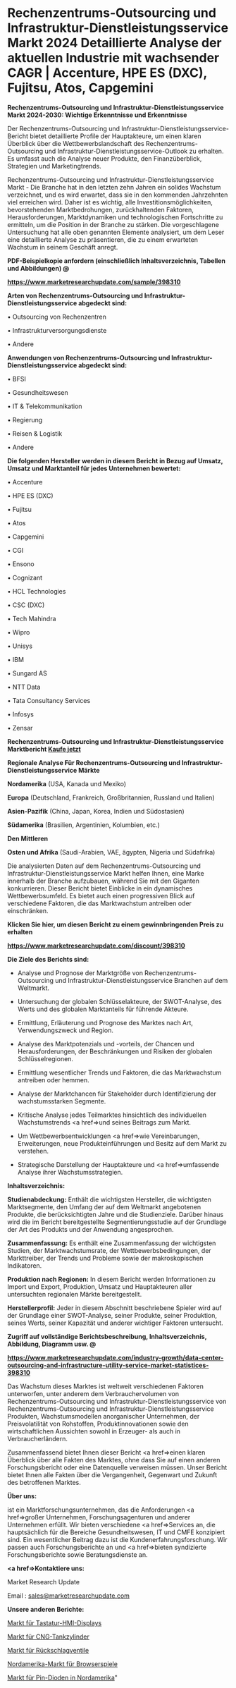 # Rechenzentrums-Outsourcing und Infrastruktur-Dienstleistungsservice Markt 2024 Detaillierte Analyse der aktuellen Industrie mit wachsender CAGR | Accenture, HPE ES (DXC), Fujitsu, Atos, Capgemini

<strong>Rechenzentrums-Outsourcing und Infrastruktur-Dienstleistungsservice Markt 2024-2030: Wichtige Erkenntnisse und Erkenntnisse</strong>

Der Rechenzentrums-Outsourcing und Infrastruktur-Dienstleistungsservice-Bericht bietet detaillierte Profile der Hauptakteure, um einen klaren Überblick über die Wettbewerbslandschaft des Rechenzentrums-Outsourcing und Infrastruktur-Dienstleistungsservice-Outlook zu erhalten. Es umfasst auch die Analyse neuer Produkte, den Finanzüberblick, Strategien und Marketingtrends.

Rechenzentrums-Outsourcing und Infrastruktur-Dienstleistungsservice Markt - Die Branche hat in den letzten zehn Jahren ein solides Wachstum verzeichnet, und es wird erwartet, dass sie in den kommenden Jahrzehnten viel erreichen wird. Daher ist es wichtig, alle Investitionsmöglichkeiten, bevorstehenden Marktbedrohungen, zurückhaltenden Faktoren, Herausforderungen, Marktdynamiken und technologischen Fortschritte zu ermitteln, um die Position in der Branche zu stärken. Die vorgeschlagene Untersuchung hat alle oben genannten Elemente analysiert, um dem Leser eine detaillierte Analyse zu präsentieren, die zu einem erwarteten Wachstum in seinem Geschäft anregt.



<strong><b>PDF-Beispielkopie anfordern (einschließlich Inhaltsverzeichnis, Tabellen und Abbildungen) @ </b></strong>

<strong><a href=https://www.marketresearchupdate.com/sample/398310>

<strong>https://www.marketresearchupdate.com/sample/398310</u></a></strong></strong>



<strong>Arten von Rechenzentrums-Outsourcing und Infrastruktur-Dienstleistungsservice abgedeckt sind:</strong>

• Outsourcing von Rechenzentren

• Infrastrukturversorgungsdienste

• Andere



<strong>Anwendungen von Rechenzentrums-Outsourcing und Infrastruktur-Dienstleistungsservice abgedeckt sind:</strong>

• BFSI

• Gesundheitswesen

• IT & Telekommunikation

• Regierung

• Reisen & Logistik

• Andere



<strong>Die folgenden Hersteller werden in diesem Bericht in Bezug auf Umsatz, Umsatz und Marktanteil für jedes Unternehmen bewertet:</strong>

• Accenture

• HPE ES (DXC)

• Fujitsu

• Atos

• Capgemini

• CGI

• Ensono

• Cognizant

• HCL Technologies

• CSC (DXC)

• Tech Mahindra

• Wipro

• Unisys

• IBM

• Sungard AS

• NTT Data

• Tata Consultancy Services

• Infosys

• Zensar



<strong>Rechenzentrums-Outsourcing und Infrastruktur-Dienstleistungsservice Marktbericht <a href=https://www.marketresearchupdate.com/buynow/398310>Kaufe jetzt</a></strong>



<strong>Regionale Analyse Für Rechenzentrums-Outsourcing und Infrastruktur-Dienstleistungsservice Märkte</strong>



<strong>Nordamerika</strong> (USA, Kanada und Mexiko)



<strong>Europa</strong> (Deutschland, Frankreich, Großbritannien, Russland und Italien)



<strong>Asien-Pazifik</strong> (China, Japan, Korea, Indien und Südostasien)



<strong>Südamerika</strong> (Brasilien, Argentinien, Kolumbien, etc.)



<strong>Den Mittleren</strong> 

<strong>Osten und Afrika</strong> (Saudi-Arabien, VAE, ägypten, Nigeria und Südafrika)

Die analysierten Daten auf dem Rechenzentrums-Outsourcing und Infrastruktur-Dienstleistungsservice Markt helfen Ihnen, eine Marke innerhalb der Branche aufzubauen, während Sie mit den Giganten konkurrieren. Dieser Bericht bietet Einblicke in ein dynamisches Wettbewerbsumfeld. Es bietet auch einen progressiven Blick auf verschiedene Faktoren, die das Marktwachstum antreiben oder einschränken.



<strong>Klicken Sie hier, um diesen Bericht zu einem gewinnbringenden Preis zu erhalten
</strong>

<strong><a href=https://www.marketresearchupdate.com/discount/398310>https://www.marketresearchupdate.com/discount/398310</b></u></strong></a>



<strong>Die Ziele des Berichts sind:</strong>

- Analyse und Prognose der Marktgröße von Rechenzentrums-Outsourcing und Infrastruktur-Dienstleistungsservice Branchen auf dem Weltmarkt.

- Untersuchung der globalen Schlüsselakteure, der SWOT-Analyse, des Werts und des globalen Marktanteils für führende Akteure.

- Ermittlung, Erläuterung und Prognose des Marktes nach Art, Verwendungszweck und Region.

- Analyse des Marktpotenzials und -vorteils, der Chancen und Herausforderungen, der Beschränkungen und Risiken der globalen Schlüsselregionen.

- Ermittlung wesentlicher Trends und Faktoren, die das Marktwachstum antreiben oder hemmen.

- Analyse der Marktchancen für Stakeholder durch Identifizierung der wachstumsstarken Segmente.

- Kritische Analyse jedes Teilmarktes hinsichtlich des individuellen Wachstumstrends <a href=>und</a> seines Beitrags zum Markt.

- Um Wettbewerbsentwicklungen <a href=>wie</a> Vereinbarungen, Erweiterungen, neue Produkteinführungen und Besitz auf dem Markt zu verstehen.

- Strategische Darstellung der Hauptakteure und <a href=>umfas</a>sende Analyse ihrer Wachstumsstrategien.



<strong>Inhaltsverzeichnis:</strong>



<strong>Studienabdeckung:</strong> Enthält die wichtigsten Hersteller, die wichtigsten Marktsegmente, den Umfang der auf dem Weltmarkt angebotenen Produkte, die berücksichtigten Jahre und die Studienziele. Darüber hinaus wird die im Bericht bereitgestellte Segmentierungsstudie auf der Grundlage der Art des Produkts und der Anwendung angesprochen.



<strong>Zusammenfassung:</strong> Es enthält eine Zusammenfassung der wichtigsten Studien, der Marktwachstumsrate, der Wettbewerbsbedingungen, der Markttreiber, der Trends und Probleme sowie der makroskopischen Indikatoren.



<strong>Produktion nach Regionen:</strong> In diesem Bericht werden Informationen zu Import und Export, Produktion, Umsatz und Hauptakteuren aller untersuchten regionalen Märkte bereitgestellt.



<strong>Herstellerprofil:</strong> Jeder in diesem Abschnitt beschriebene Spieler wird auf der Grundlage einer SWOT-Analyse, seiner Produkte, seiner Produktion, seines Werts, seiner Kapazität und anderer wichtiger Faktoren untersucht.



<strong><b>Zugriff auf vollständige Berichtsbeschreibung, Inhaltsverzeichnis, Abbildung, Diagramm usw. @ </b></strong>

<strong><a href=https://www.marketresearchupdate.com/industry-growth/data-center-outsourcing-and-infrastructure-utility-service-market-statistices-398310>https://www.marketresearchupdate.com/industry-growth/data-center-outsourcing-and-infrastructure-utility-service-market-statistices-398310</a></strong>

Das Wachstum dieses Marktes ist weltweit verschiedenen Faktoren unterworfen, unter anderem dem Verbrauchervolumen von Rechenzentrums-Outsourcing und Infrastruktur-Dienstleistungsservice von Rechenzentrums-Outsourcing und Infrastruktur-Dienstleistungsservice Produkten, Wachstumsmodellen anorganischer Unternehmen, der Preisvolatilität von Rohstoffen, Produktinnovationen sowie den wirtschaftlichen Aussichten sowohl in Erzeuger- als auch in Verbraucherländern.

Zusammenfassend bietet Ihnen dieser Bericht <a href=>einen</a> klaren Überblick über alle Fakten des Marktes, ohne dass Sie auf einen anderen Forschungsbericht oder eine Datenquelle verweisen müssen. Unser Bericht bietet Ihnen alle Fakten über die Vergangenheit, Gegenwart und Zukunft des betroffenen Marktes.



<strong>Über uns:</strong>

 ist ein Marktforschungsunternehmen, das die Anforderungen <a href=>großer</a> Unternehmen, Forschungsagenturen und anderer Unternehmen erfüllt. Wir bieten verschiedene <a href=>Services</a> an, die hauptsächlich für die Bereiche Gesundheitswesen, IT und CMFE konzipiert sind. Ein wesentlicher Beitrag dazu ist die Kundenerfahrungsforschung. Wir passen auch Forschungsberichte an und <a href=>bieten</a> syndizierte Forschungsberichte sowie Beratungsdienste an.



<strong><a href=>Kontaktiere uns:</a></strong>

Market Research Update

Email : sales@marketresearchupdate.com



<strong>Unsere anderen Berichte:</strong>

<a href=https://www.linkedin.com/pulse/keypad-hmi-displays-market-2023-latest-trending>Markt für Tastatur-HMI-Displays</a>

<a href=https://www.linkedin.com/pulse/cng-tank-cylinder-market-analysis-segment-region>Markt für CNG-Tankzylinder</a>

<a href=https://www.linkedin.com/pulse/check-valve-market-2023-analysis-growth-drivers-vendors>Markt für Rückschlagventile</a>

<a href=https://www.linkedin.com/pulse/north-america-browser-game-market-growing-rapidly>Nordamerika-Markt für Browserspiele</a>

<a href=https://www.linkedin.com/pulse/north-america-pin-diode-market-2023-brief-regionwise>Markt für Pin-Dioden in Nordamerika</a>"
